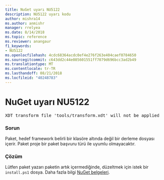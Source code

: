 ```yaml
---
title: NuGet uyarı NU5122
description: NU5122 uyarı kodu
author: mishra14
ms.author: anmishr
manager: rrelyea
ms.date: 8/14/2018
ms.topic: reference
ms.reviewer: anangaur
f1_keywords:
- NU5122
ms.openlocfilehash: 4cdc68364acdc0ef4e276f263e404caef0784650
ms.sourcegitcommit: c643dd2c44e085601551ff7079d696bcc3ad2b49
ms.translationtype: MT
ms.contentlocale: tr-TR
ms.lasthandoff: 08/21/2018
ms.locfileid: "40248783"
---
```

# <a name="nuget-warning-nu5122"></a>NuGet uyarı NU5122
<pre>XDT transform file 'tools/transform.xdt' will not be applied when the package is installed after the migration.</pre>

### <a name="issue"></a>Sorun

Paket, hedef framework belirli bir klasöre altında değil bir derleme dosyası içerir. Paket proje bir paket başvuru türü ile uyumlu olmayacaktır.


### <a name="solution"></a>Çözüm

Lütfen paket yazarı paketin artık içermediğinde, düzeltmek için istek bir `install.ps1` dosya. Daha fazla bilgi [NuGet belgeleri](https://docs.microsoft.com/en-us/nuget/reference/migrate-packages-config-to-package-reference).

